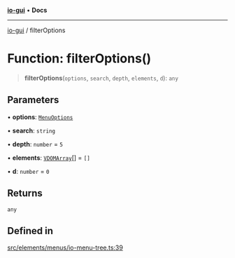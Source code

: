 [**io-gui**](../README.md) • **Docs**

***

[io-gui](../README.md) / filterOptions

# Function: filterOptions()

> **filterOptions**(`options`, `search`, `depth`, `elements`, `d`): `any`

## Parameters

• **options**: [`MenuOptions`](../classes/MenuOptions.md)

• **search**: `string`

• **depth**: `number` = `5`

• **elements**: [`VDOMArray`](../type-aliases/VDOMArray.md)[] = `[]`

• **d**: `number` = `0`

## Returns

`any`

## Defined in

[src/elements/menus/io-menu-tree.ts:39](https://github.com/io-gui/io/blob/main/src/elements/menus/io-menu-tree.ts#L39)

